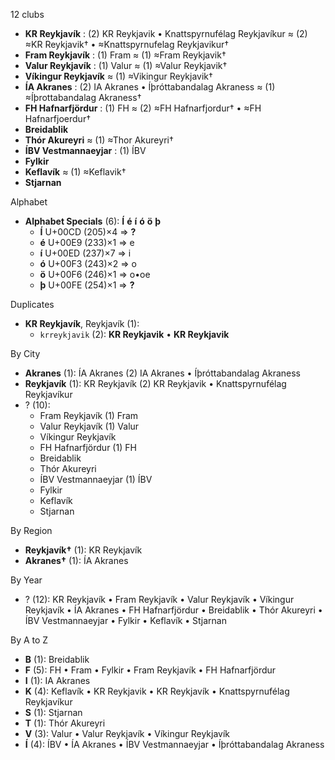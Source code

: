 12 clubs

- **KR Reykjavík** : (2) KR Reykjavik • Knattspyrnufélag Reykjavíkur ≈ (2) ≈KR Reykjavik† • ≈Knattspyrnufelag Reykjavikur†
- **Fram Reykjavík** : (1) Fram ≈ (1) ≈Fram Reykjavik†
- **Valur Reykjavík** : (1) Valur ≈ (1) ≈Valur Reykjavik†
- **Víkingur Reykjavík** ≈ (1) ≈Vikingur Reykjavik†
- **ÍA Akranes** : (2) IA Akranes • Íþróttabandalag Akraness ≈ (1) ≈Íþrottabandalag Akraness†
- **FH Hafnarfjördur** : (1) FH ≈ (2) ≈FH Hafnarfjordur† • ≈FH Hafnarfjoerdur†
- **Breidablik**
- **Thór Akureyri** ≈ (1) ≈Thor Akureyri†
- **ÍBV Vestmannaeyjar** : (1) ÍBV
- **Fylkir**
- **Keflavík** ≈ (1) ≈Keflavik†
- **Stjarnan**




Alphabet

- **Alphabet Specials** (6):  **Í**  **é**  **í**  **ó**  **ö**  **þ** 
  - **Í** U+00CD (205)×4 ⇒ **?**
  - **é** U+00E9 (233)×1 ⇒ e
  - **í** U+00ED (237)×7 ⇒ i
  - **ó** U+00F3 (243)×2 ⇒ o
  - **ö** U+00F6 (246)×1 ⇒ o•oe
  - **þ** U+00FE (254)×1 ⇒ **?**




Duplicates

- **KR Reykjavík**, Reykjavík (1):
  - `krreykjavik` (2): **KR Reykjavik** • **KR Reykjavik**




By City

- **Akranes** (1): ÍA Akranes  (2) IA Akranes • Íþróttabandalag Akraness
- **Reykjavík** (1): KR Reykjavík  (2) KR Reykjavik • Knattspyrnufélag Reykjavíkur
- ? (10): 
  - Fram Reykjavík  (1) Fram
  - Valur Reykjavík  (1) Valur
  - Víkingur Reykjavík 
  - FH Hafnarfjördur  (1) FH
  - Breidablik 
  - Thór Akureyri 
  - ÍBV Vestmannaeyjar  (1) ÍBV
  - Fylkir 
  - Keflavík 
  - Stjarnan 




By Region

- **Reykjavík†** (1):   KR Reykjavík
- **Akranes†** (1):   ÍA Akranes




By Year

- ? (12):   KR Reykjavík • Fram Reykjavík • Valur Reykjavík • Víkingur Reykjavík • ÍA Akranes • FH Hafnarfjördur • Breidablik • Thór Akureyri • ÍBV Vestmannaeyjar • Fylkir • Keflavík • Stjarnan






By A to Z

- **B** (1): Breidablik
- **F** (5): FH • Fram • Fylkir • Fram Reykjavík • FH Hafnarfjördur
- **I** (1): IA Akranes
- **K** (4): Keflavík • KR Reykjavik • KR Reykjavík • Knattspyrnufélag Reykjavíkur
- **S** (1): Stjarnan
- **T** (1): Thór Akureyri
- **V** (3): Valur • Valur Reykjavík • Víkingur Reykjavík
- **Í** (4): ÍBV • ÍA Akranes • ÍBV Vestmannaeyjar • Íþróttabandalag Akraness




